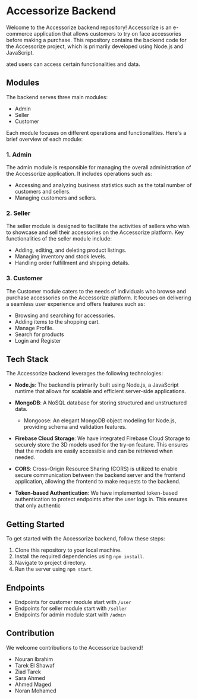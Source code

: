 
# Accessorize Backend
Welcome to the Accessorize backend repository!
Accessorize is an e-commerce application that allows customers to try on face accessories before making a purchase. 
This repository contains the backend code for the Accessorize project, which is primarily developed using Node.js and JavaScript.

ated users can access certain functionalities and data.

## Modules

The backend serves three main modules: 
- Admin 
- Seller  
- Customer

Each module focuses on different operations and functionalities. Here's a brief overview of each module:

### 1. Admin

The admin module is responsible for managing the overall administration of the Accessorize application. It includes operations such as:

- Accessing and analyzing business statistics such as the total number of customers and sellers.
- Managing customers and sellers.

### 2. Seller

The seller module is designed to facilitate the activities of sellers who wish to showcase and sell their accessories on the Accessorize platform. Key functionalities of the seller module include:

- Adding, editing, and deleting product listings.
- Managing inventory and stock levels.
- Handling order fulfillment and shipping details.

### 3. Customer

The Customer module caters to the needs of individuals who browse and purchase accessories on the Accessorize platform. It focuses on delivering a seamless user experience and offers features such as:

- Browsing and searching for accessories.
- Adding items to the shopping cart.
- Manage Profile.
- Search for products 
- Login and Register

## Tech Stack

The Accessorize backend leverages the following technologies:

- **Node.js**: The backend is primarily built using Node.js, a JavaScript runtime that allows for scalable and efficient server-side applications.

- **MongoDB**: A NoSQL database for storing structured and unstructured data.
    - Mongoose: An elegant MongoDB object modeling for Node.js, providing       schema and validation features.

- **Firebase Cloud Storage**: We have integrated Firebase Cloud Storage to securely store the 3D models used for the try-on feature. This ensures that the models are easily accessible and can be retrieved when needed.

- **CORS**: Cross-Origin Resource Sharing (CORS) is utilized to enable secure communication between the backend server and the frontend application, allowing the frontend to make requests to the backend.

- **Token-based Authentication**: We have implemented token-based authentication to protect endpoints after the user logs in. This ensures that only authentic

## Getting Started
To get started with the Accessorize backend, follow these steps:

1. Clone this repository to your local machine.
2. Install the required dependencies using `npm install`.
3. Navigate to project directory.
4. Run the server using `npm start`.

## Endpoints
- Endpoints for customer module start with `/user`
- Endpoints for seller module start with `/seller`
- Endpoints for admin module start with `/admin`

## Contribution
We welcome contributions to the Accessorize backend! 
- Nouran Ibrahim
- Tarek El Shawaf
- Ziad Tarek
- Sara Ahmed
- Ahmed Maged
- Noran Mohamed
